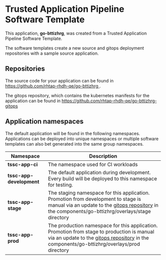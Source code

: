 # Trusted Application Pipeline Software Template

This application, **go-bttizhrg**, was created from a Trusted Application Pipeline Software Template.

The software templates create a new source and gitops deployment repositories with a sample source application. 

## Repositories

The source code for your application can be found in [https://github.com/rhtap-rhdh-qe/go-bttizhrg ](https://github.com/rhtap-rhdh-qe/go-bttizhrg ).
 
The gitops repository, which contains the kubernetes manifests for the application can be found in 
[https://github.com/rhtap-rhdh-qe/go-bttizhrg-gitops ](https://github.com/rhtap-rhdh-qe/go-bttizhrg-gitops ) 

## Application namespaces 

The default application will be found in the following namespaces. Applications can be deployed into unique namespaces or multiple software templates can also bet generated into the same group namespaces.  

|  Namespace   |  Description   |  
| -------- | -------- |
| **tssc-app-ci** | The namespace used for CI workloads |
| **tssc-app-development** | The default application during development. Every build will be deployed to this namespace for testing. |
| **tssc-app-stage** | The staging namespace for this application. Promotion from development to stage is manual via an update to the [gitops repository](https://github.com/rhtap-rhdh-qe/go-bttizhrg-gitops ) in the components/go-bttizhrg/overlays/stage directory |
| **tssc-app-prod** | The production namespace for this application. Promotion from stage to production is manual via an update to the [gitops repository](https://github.com/rhtap-rhdh-qe/go-bttizhrg-gitops ) in the components/go-bttizhrg/overlays/prod directory |